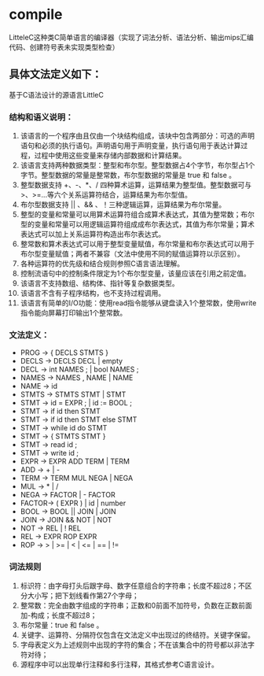 # compile
LitteleC这种类C简单语言的编译器（实现了词法分析、语法分析、输出mips汇编代码、创建符号表未实现类型检查）

## 具体文法定义如下：
基于C语法设计的源语言LittleC

### 结构和语义说明：
1. 该语言的一个程序由且仅由一个块结构组成，该块中包含两部分：可选的声明语句和必须的执行语句。声明语句用于声明变量，执行语句用于表达计算过程，过程中使用这些变量来存储内部数据和计算结果。
2. 该语言支持两种数据类型：整型和布尔型。整型数据占4个字节，布尔型占1个字节。整型数据的常量是整常数，布尔型数据的常量是 true 和 false 。
3. 整型数据支持 +、-、*、/ 四种算术运算，运算结果为整型值。整型数据可与>、>=...等六个关系运算符结合，运算结果为布尔型值。
4. 布尔型数据支持 || 、&& 、！三种逻辑运算，运算结果为布尔常量。
5. 整型的变量和常量可以用算术运算符组合成算术表达式，其值为整常数；布尔型的变量和常量可以用逻辑运算符组成成布尔表达式，其值为布尔常量；算术表达式可以加上关系运算符构造出布尔表达式。
6. 整常数和算术表达式可以用于整型变量赋值，布尔常量和布尔表达式可以用于布尔型变量赋值；两者不兼容（文法中使用不同的赋值运算符以示区别）。
7. 各种运算符的优先级和结合规则参照C语言语法理解。
8. 控制流语句中的控制条件限定为1个布尔型变量，该量应该在引用之前定值。
9. 该语言不支持数组、结构体、指针等复杂数据类型。
10. 该语言不含有子程序结构，也不支持过程调用。
11. 该语言有简单的I/O功能：使用read指令能够从键盘读入1个整常数，使用write指令能向屏幕打印输出1个整常数。

### 文法定义：
- PROG        →    {  DECLS  STMTS  }
- DECLS       →    DECLS  DECL    |   empty
- DECL         →    int  NAMES  ;  |  bool  NAMES  ; 
- NAMES     →    NAMES ,  NAME  |  NAME
- NAME       →    id
- STMTS    →    STMTS  STMT  |   STMT          
- STMT      →    id  =  EXPR ;    |   id := BOOL ;
- STMT      →    if  id   then  STMT
- STMT      →    if   id   then  STMT  else STMT
- STMT      →    while   id  do  STMT
- STMT      →    {  STMTS   STMT  }
- STMT      →    read  id  ;
- STMT      →    write  id  ;
- EXPR    →    EXPR  ADD  TERM  |  TERM
- ADD     →    + | -
- TERM    →    TERM  MUL NEGA  |  NEGA
- MUL     →    * | /
- NEGA   →    FACTOR  |  - FACTOR  
- FACTOR→    (  EXPR ) |  id  |  number 
- BOOL    →    BOOL  ||  JOIN    |    JOIN
- JOIN     →    JOIN   &&   NOT  |   NOT
- NOT      →    REL   |  ! REL
- REL       →    EXPR   ROP  EXPR 
- ROP      →     >  |  >=  |  <  |  <=  |  ==  |   !=

### 词法规则
1. 标识符：由字母打头后跟字母、数字任意组合的字符串；长度不超过8；不区分大小写；把下划线看作第27个字母；
2. 整常数：完全由数字组成的字符串；正数和0前面不加符号，负数在正数前面加-构成；长度不超过8；
3. 布尔常量：true 和 false 。
4. 关键字、运算符、分隔符仅包含在文法定义中出现过的终结符。关键字保留。
5. 字母表定义为上述规则中出现的字符的集合；不在该集合中的符号都以非法字符对待；
6. 源程序中可以出现单行注释和多行注释，其格式参考C语言设计。
